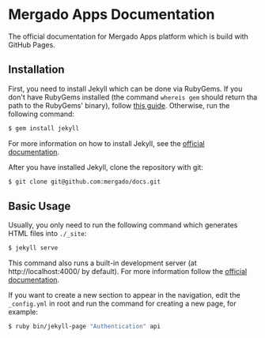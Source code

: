 # Mergado Apps Documentation

The official documentation for Mergado Apps platform which is build with GitHub Pages.

## Installation

First, you need to install Jekyll which can be done via RubyGems. If you don't have RubyGems installed (the command `whereis gem` should return tha path to the RubyGems' binary), follow [this guide](https://rubygems.org/pages/download). Otherwise, run the following command:

```bash
$ gem install jekyll
```

For more information on how to install Jekyll, see the [official documentation](https://jekyllrb.com/docs/installation/).

After you have installed Jekyll, clone the repository with git:

```bash
$ git clone git@github.com:mergado/docs.git
```

## Basic Usage

Usually, you only need to run the following command which generates HTML files into `./_site`:

```bash
$ jekyll serve
```

This command also runs a built-in development server (at http://localhost:4000/ by default). For more information follow the [official documentation](https://jekyllrb.com/docs/usage/).

If you want to create a new section to appear in the navigation, edit the `_config.yml` in root and run the command for creating a new page, for example:

```bash
$ ruby bin/jekyll-page "Authentication" api
```
